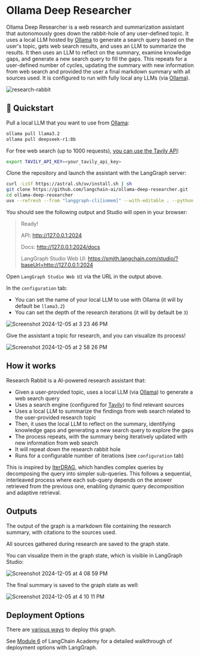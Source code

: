 # Ollama Deep Researcher

Ollama Deep Researcher is a web research and summarization assistant that autonomously goes down the rabbit-hole of any user-defined topic. It uses a local LLM hosted by [Ollama](https://ollama.com/search) to generate a search query based on the user's topic, gets web search results, and uses an LLM to summarize the results. It then uses an LLM to reflect on the summary, examine knowledge gaps, and generate a new search query to fill the gaps. This repeats for a user-defined number of cycles, updating the summary with new information from web search and provided the user a final markdown summary with all sources used. It is configured to run with fully local any LLMs (via [Ollama](https://ollama.com/search)). 

![research-rabbit](https://github.com/user-attachments/assets/4308ee9c-abf3-4abb-9d1e-83e7c2c3f187)

## 🚀 Quickstart

Pull a local LLM that you want to use from [Ollama](https://ollama.com/search):
```bash
ollama pull llama3.2
ollama pull deepseek-r1:8b
```

For free web search (up to 1000 requests), [you can use the Tavily API](https://tavily.com/):
```bash
export TAVILY_API_KEY=<your_tavily_api_key>
```

Clone the repository and launch the assistant with the LangGraph server:
```bash
curl -LsSf https://astral.sh/uv/install.sh | sh
git clone https://github.com/langchain-ai/ollama-deep-researcher.git
cd ollama-deep-researcher
uvx --refresh --from "langgraph-cli[inmem]" --with-editable . --python 3.11 langgraph dev
```

You should see the following output and Studio will open in your browser:
> Ready!
> 
> API: http://127.0.0.1:2024
> 
> Docs: http://127.0.0.1:2024/docs
> 
> LangGraph Studio Web UI: https://smith.langchain.com/studio/?baseUrl=http://127.0.0.1:2024

Open `LangGraph Studio Web UI` via the URL in the output above. 

In the `configuration` tab:
* You can set the name of your local LLM to use with Ollama (it will by default be `llama3.2`) 
* You can set the depth of the research iterations (it will by default be `3`)

![Screenshot 2024-12-05 at 3 23 46 PM](https://github.com/user-attachments/assets/3c328426-b107-4ed5-82a5-625193f18435)

Give the assistant a topic for research, and you can visualize its process!

![Screenshot 2024-12-05 at 2 58 26 PM](https://github.com/user-attachments/assets/a409203b-60b7-41ee-9a6a-7defb3d520a7)

## How it works

Research Rabbit is a AI-powered research assistant that:
- Given a user-provided topic, uses a local LLM (via [Ollama](https://ollama.com/search)) to generate a web search query
- Uses a search engine (configured for [Tavily](https://www.tavily.com/)) to find relevant sources
- Uses a local LLM to summarize the findings from web search related to the user-provided research topic
- Then, it uses the local LLM to reflect on the summary, identifying knowledge gaps and generating a new search query to explore the gaps
- The process repeats, with the summary being iteratively updated with new information from web search
- It will repeat down the research rabbit hole 
- Runs for a configurable number of iterations (see `configuration` tab)  

This is inspired by [IterDRAG](https://arxiv.org/html/2410.04343v1#:~:text=To%20tackle%20this%20issue%2C%20we,used%20to%20generate%20intermediate%20answers.), which handles complex queries by decomposing the query into simpler sub-queries. This follows a sequential, interleaved process where each sub-query depends on the answer retrieved from the previous one, enabling dynamic query decomposition and adaptive retrieval.

## Outputs

The output of the graph is a markdown file containing the research summary, with citations to the sources used.

All sources gathered during research are saved to the graph state. 

You can visualize them in the graph state, which is visible in LangGraph Studio:

![Screenshot 2024-12-05 at 4 08 59 PM](https://github.com/user-attachments/assets/e8ac1c0b-9acb-4a75-8c15-4e677e92f6cb)

The final summary is saved to the graph state as well: 

![Screenshot 2024-12-05 at 4 10 11 PM](https://github.com/user-attachments/assets/f6d997d5-9de5-495f-8556-7d3891f6bc96)

## Deployment Options

There are [various ways](https://langchain-ai.github.io/langgraph/concepts/#deployment-options) to deploy this graph.

See [Module 6](https://github.com/langchain-ai/langchain-academy/tree/main/module-6) of LangChain Academy for a detailed walkthrough of deployment options with LangGraph.
